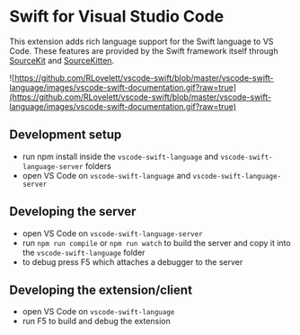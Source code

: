 # Swift for Visual Studio Code

This extension adds rich language support for the Swift language to VS Code. These features are
provided by the Swift framework itself through
[SourceKit](https://github.com/apple/swift/tree/master/tools/SourceKit)
and [SourceKitten](https://github.com/jpsim/SourceKitten).

![https://github.com/RLovelett/vscode-swift/blob/master/vscode-swift-language/images/vscode-swift-documentation.gif?raw=true](https://github.com/RLovelett/vscode-swift/blob/master/vscode-swift-language/images/vscode-swift-documentation.gif?raw=true)

## Development setup
- run npm install inside the `vscode-swift-language` and `vscode-swift-language-server` folders
- open VS Code on `vscode-swift-language` and `vscode-swift-language-server`

## Developing the server
- open VS Code on `vscode-swift-language-server`
- run `npm run compile` or `npm run watch` to build the server and copy it into the `vscode-swift-language` folder
- to debug press F5 which attaches a debugger to the server

## Developing the extension/client
- open VS Code on `vscode-swift-language`
- run F5 to build and debug the extension
